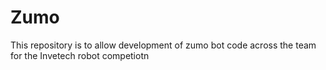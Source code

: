 # Zumo
This repository is to allow development of zumo bot code across the team for the Invetech robot competiotn
